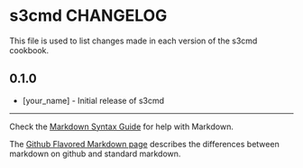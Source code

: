 s3cmd CHANGELOG
===============

This file is used to list changes made in each version of the s3cmd cookbook.

0.1.0
-----
- [your_name] - Initial release of s3cmd

- - -
Check the [Markdown Syntax Guide](http://daringfireball.net/projects/markdown/syntax) for help with Markdown.

The [Github Flavored Markdown page](http://github.github.com/github-flavored-markdown/) describes the differences between markdown on github and standard markdown.
